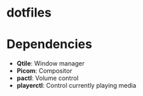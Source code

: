 # dotfiles

# Dependencies

+ **Qtile**: Window manager
+ **Picom**: Compositor
+ **pactl**: Volume control
+ **playerctl**: Control currently playing media

 
